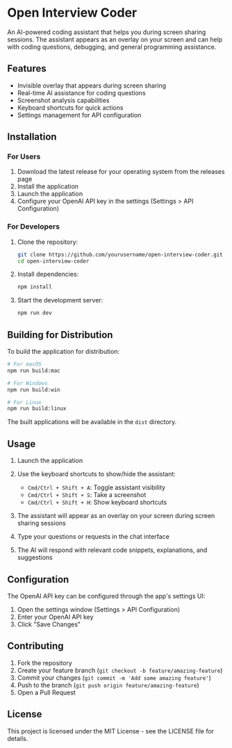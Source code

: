 # Open Interview Coder

An AI-powered coding assistant that helps you during screen sharing sessions. The assistant appears as an overlay on your screen and can help with coding questions, debugging, and general programming assistance.

## Features

- Invisible overlay that appears during screen sharing
- Real-time AI assistance for coding questions
- Screenshot analysis capabilities
- Keyboard shortcuts for quick actions
- Settings management for API configuration

## Installation

### For Users

1. Download the latest release for your operating system from the releases page
2. Install the application
3. Launch the application
4. Configure your OpenAI API key in the settings (Settings > API Configuration)

### For Developers

1. Clone the repository:

   ```bash
   git clone https://github.com/yourusername/open-interview-coder.git
   cd open-interview-coder
   ```

2. Install dependencies:

   ```bash
   npm install
   ```

3. Start the development server:
   ```bash
   npm run dev
   ```

## Building for Distribution

To build the application for distribution:

```bash
# For macOS
npm run build:mac

# For Windows
npm run build:win

# For Linux
npm run build:linux
```

The built applications will be available in the `dist` directory.

## Usage

1. Launch the application
2. Use the keyboard shortcuts to show/hide the assistant:

   - `Cmd/Ctrl + Shift + A`: Toggle assistant visibility
   - `Cmd/Ctrl + Shift + S`: Take a screenshot
   - `Cmd/Ctrl + Shift + H`: Show keyboard shortcuts

3. The assistant will appear as an overlay on your screen during screen sharing sessions
4. Type your questions or requests in the chat interface
5. The AI will respond with relevant code snippets, explanations, and suggestions

## Configuration

The OpenAI API key can be configured through the app's settings UI:

1. Open the settings window (Settings > API Configuration)
2. Enter your OpenAI API key
3. Click "Save Changes"

## Contributing

1. Fork the repository
2. Create your feature branch (`git checkout -b feature/amazing-feature`)
3. Commit your changes (`git commit -m 'Add some amazing feature'`)
4. Push to the branch (`git push origin feature/amazing-feature`)
5. Open a Pull Request

## License

This project is licensed under the MIT License - see the LICENSE file for details.
